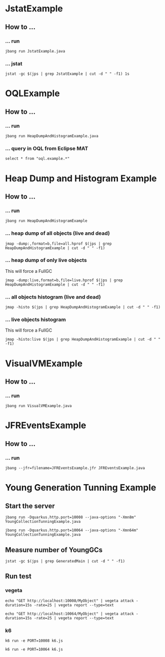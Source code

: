 # JstatExample
## How to ...

### ... run
```
jbang run JstatExample.java
```

### ... jstat
```
jstat -gc $(jps | grep JstatExample | cut -d " " -f1) 1s
```

# OQLExample

## How to ...

### ... run
```
jbang run HeapDumpAndHistogramExample.java
```

### ... query in OQL from Eclipse MAT

```
select * from "oql.example.*"
```

# Heap Dump and Histogram Example

## How to ...

### ... run
```
jbang run HeapDumpAndHistogramExample
```
### ... heap dump of all objects (live and dead)

```
jmap -dump:,format=b,file=all.hprof $(jps | grep HeapDumpAndHistogramExample | cut -d " " -f1)
```

### ... heap dump of only live objects
This will force a FullGC

```
jmap -dump:live,format=b,file=live.hprof $(jps | grep HeapDumpAndHistogramExample | cut -d " " -f1)
```

### ... all objects histogram (live and dead)

```
jmap -histo $(jps | grep HeapDumpAndHistogramExample | cut -d " " -f1)
```

### ... live objects histogram
This will force a FullGC

```
jmap -histo:live $(jps | grep HeapDumpAndHistogramExample | cut -d " " -f1)
```

# VisualVMExample
## How to ...

### ... run
```
jbang run VisualVMExample.java
```

# JFREventsExample

## How to ...

### ... run

```
jbang --jfr=filename=JFREventsExample.jfr JFREventsExample.java
```


# Young Generation Tunning Example
## Start the server
```
jbang run -Dquarkus.http.port=10008 --java-options "-Xmn8m" YoungCollectionTunningExample.java
```

```
jbang run -Dquarkus.http.port=10064 --java-options "-Xmn64m" YoungCollectionTunningExample.java
```

## Measure number of YoungGCs
```
jstat -gc $(jps | grep GeneratedMain | cut -d " " -f1)
```

## Run test

### vegeta
```
echo "GET http://localhost:10008/MyObject" | vegeta attack -duration=15s -rate=25 | vegeta report --type=text
```

```
echo "GET http://localhost:10064/MyObject" | vegeta attack -duration=15s -rate=25 | vegeta report --type=text
```

### k6
```
k6 run -e PORT=10008 k6.js
```

```
k6 run -e PORT=10064 k6.js
```
